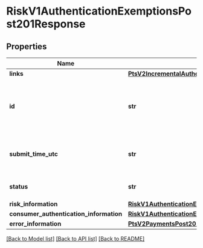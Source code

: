 # RiskV1AuthenticationExemptionsPost201Response

## Properties
Name | Type | Description | Notes
------------ | ------------- | ------------- | -------------
**links** | [**PtsV2IncrementalAuthorizationPatch201ResponseLinks**](PtsV2IncrementalAuthorizationPatch201ResponseLinks.md) |  | [optional] 
**id** | **str** | An unique identification number assigned by CyberSource to identify the submitted request. It is also appended to the endpoint of the resource.  On incremental authorizations, this value with be the same as the identification number returned in the original authorization response.  | [optional] 
**submit_time_utc** | **str** | Time of request in UTC. Format: &#x60;YYYY-MM-DDThh:mm:ssZ&#x60; Example &#x60;2016-08-11T22:47:57Z&#x60; equals August 11, 2016, at 22:47:57 (10:47:57 p.m.). The &#x60;T&#x60; separates the date and the time. The &#x60;Z&#x60; indicates UTC.  | [optional] 
**status** | **str** | The status for authentication-exemptions 201. Value is: - AUTHENTICATION_EXEMPTIONS_SUCCESSFUL  | [optional] 
**risk_information** | [**RiskV1AuthenticationExemptionsPost201ResponseRiskInformation**](RiskV1AuthenticationExemptionsPost201ResponseRiskInformation.md) |  | [optional] 
**consumer_authentication_information** | [**RiskV1AuthenticationExemptionsPost201ResponseConsumerAuthenticationInformation**](RiskV1AuthenticationExemptionsPost201ResponseConsumerAuthenticationInformation.md) |  | [optional] 
**error_information** | [**PtsV2PaymentsPost201ResponseErrorInformation**](PtsV2PaymentsPost201ResponseErrorInformation.md) |  | [optional] 

[[Back to Model list]](../README.md#documentation-for-models) [[Back to API list]](../README.md#documentation-for-api-endpoints) [[Back to README]](../README.md)


